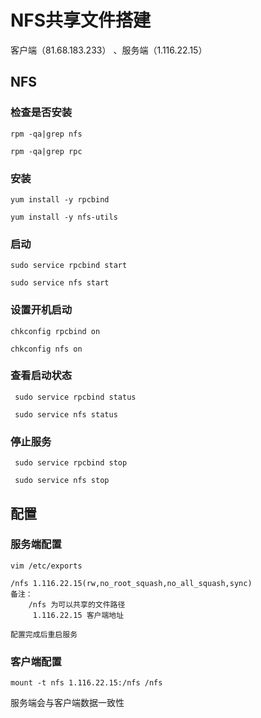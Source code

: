 # NFS共享文件搭建

客户端（81.68.183.233） 、服务端（1.116.22.15）

## NFS 

### 检查是否安装

`rpm -qa|grep nfs`

`rpm -qa|grep rpc`

### 安装

`yum install -y rpcbind`

`yum install -y nfs-utils`

### 启动

`sudo service rpcbind start`

`sudo service nfs start`

### 设置开机启动

`chkconfig rpcbind on`

`chkconfig nfs on`

### 查看启动状态

` sudo service rpcbind status`

` sudo service nfs status`

### 停止服务

` sudo service rpcbind stop`

` sudo service nfs stop`

## 配置

### 服务端配置

```
vim /etc/exports 

/nfs 1.116.22.15(rw,no_root_squash,no_all_squash,sync)
备注：
    /nfs 为可以共享的文件路径
     1.116.22.15 客户端地址   
     
配置完成后重启服务 
```

### 客户端配置

```
mount -t nfs 1.116.22.15:/nfs /nfs
```

 服务端会与客户端数据一致性